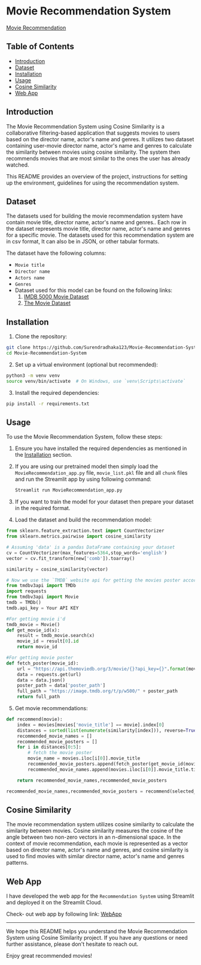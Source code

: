 # Movie Recommendation System

[Movie Recommendation](https://movie-recommendation-system-alidamt41f6.streamlit.app/)

## Table of Contents

- [Introduction](#introduction)
- [Dataset](#dataset)
- [Installation](#installation)
- [Usage](#usage)
- [Cosine Similarity](#cosine-similarity)
- [Web App](#web-app)

  
## Introduction

The Movie Recommendation System using Cosine Similarity is a collaborative filtering-based application that suggests movies to users based on the director name, actor's name and genres. It utilizes two dataset containing user-movie director name, actor's name and genres to calculate the similarity between movies using cosine similarity. The system then recommends movies that are most similar to the ones the user has already watched.

This README provides an overview of the project, instructions for setting up the environment, guidelines for using the recommendation system.

## Dataset

The datasets used for building the movie recommendation system have contain movie title, director name, actor's name and genres.. Each row in the dataset represents movie title, director name, actor's name and genres for a specific movie. The datasets used for this recommendation system are in csv format, It can also be in JSON, or other tabular formats.

 The dataset have the following columns:

- `Movie title`
- `Director name`
- `Actors name`
-  `Genres`
- Dataset used for this model can be found on the following links:
  1. [IMDB 5000 Movie Dataset](https://www.kaggle.com/datasets/carolzhangdc/imdb-5000-movie-dataset)
  2. [The Movie Dataset](https://www.kaggle.com/datasets/rounakbanik/the-movies-dataset)

## Installation

1. Clone the repository:

```bash
git clone https://github.com/Surendradhaka123/Movie-Recommendation-System.git
cd Movie-Recommendation-System
```

2. Set up a virtual environment (optional but recommended):

```bash
python3 -m venv venv
source venv/bin/activate  # On Windows, use `venv\Scripts\activate`
```

3. Install the required dependencies:

```bash
pip install -r requirements.txt
```

## Usage

To use the Movie Recommendation System, follow these steps:

1. Ensure you have installed the required dependencies as mentioned in the [Installation](#installation) section.

2. If you are using our pretrained model then simply load the `MovieRecommendation_app.py` file, `movie_list.pkl` file and all `chunk` files and run the Streamlit app by using following command:
   ```python
   Streamlit run MovieRecommendation_app.py
   ```

3. If you want to train the model for your dataset then prepare your dataset in the required format.

4. Load the dataset and build the recommendation model:

```python
from sklearn.feature_extraction.text import CountVectorizer
from sklearn.metrics.pairwise import cosine_similarity

# Assuming 'data' is a pandas DataFrame containing your dataset
cv = CountVectorizer(max_features=5364,stop_words='english')
vector = cv.fit_transform(new['comb']).toarray()

similarity = cosine_similarity(vector)

# Now we use the `TMDB` website api for getting the movies poster according to the movie i'd but first we get the movie i'd for the movie name.
from tmdbv3api import TMDb
import requests
from tmdbv3api import Movie
tmdb = TMDb()
tmdb.api_key = Your API KEY

#For getting movie i'd
tmdb_movie = Movie()
def get_movie_id(x):
    result = tmdb_movie.search(x)
    movie_id = result[0].id
    return movie_id

#For getting movie poster
def fetch_poster(movie_id):
    url = "https://api.themoviedb.org/3/movie/{}?api_key={}".format(movie_id,tmdb.api_key)
    data = requests.get(url)
    data = data.json()
    poster_path = data['poster_path']
    full_path = "https://image.tmdb.org/t/p/w500/" + poster_path
    return full_path

```

5. Get movie recommendations:

```python
def recommend(movie):
    index = movies[movies['movie_title'] == movie].index[0]
    distances = sorted(list(enumerate(similarity[index])), reverse=True, key=lambda x: x[1])
    recommended_movie_names = []
    recommended_movie_posters = []
    for i in distances[0:5]:
        # fetch the movie poster
        movie_name = movies.iloc[i[0]].movie_title
        recommended_movie_posters.append(fetch_poster(get_movie_id(movie_name)))
        recommended_movie_names.append(movies.iloc[i[0]].movie_title.title())

    return recommended_movie_names,recommended_movie_posters

recommended_movie_names,recommended_movie_posters = recommend(selected_movie)
```

## Cosine Similarity

The movie recommendation system utilizes cosine similarity to calculate the similarity between movies. Cosine similarity measures the cosine of the angle between two non-zero vectors in an n-dimensional space. In the context of movie recommendation, each movie is represented as a vector based on director name, actor's name and genres, and cosine similarity is used to find movies with similar director name, actor's name and genres patterns.

## Web App

I have developed the web app for the `Recommendation System` using Streamlit and deployed it on the Streamlit Cloud.

Check- out  web app by following link: [WebApp](https://movie-recommendation-system-alidamt41f6.streamlit.app/)

---

We hope this README helps you understand the Movie Recommendation System using Cosine Similarity project. If you have any questions or need further assistance, please don't hesitate to reach out.

Enjoy great recommended movies!

